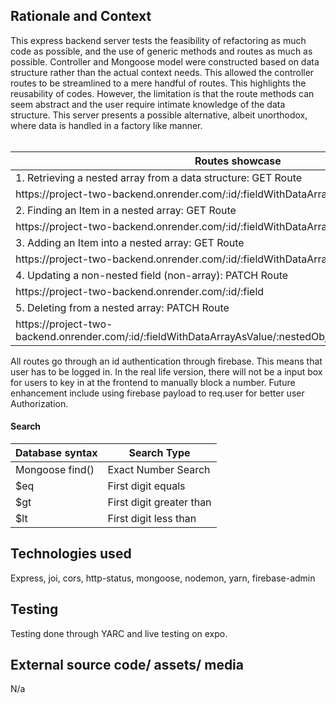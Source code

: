 <h2> Rationale and Context </h2>
This express backend server tests the feasibility of refactoring as much code as possible, and the use of generic methods and routes as much as possible. Controller and Mongoose model were constructed based on data structure rather than the actual context needs. This allowed the controller routes to be streamlined to a mere handful of routes. This highlights the reusability of codes. However, the limitation is that the route methods can seem abstract and the user require intimate knowledge of the data structure. This server presents a possible alternative, albeit unorthodox, where data is handled in a factory like manner. <br /><br />

| Routes showcase                       |
| ---------------------------------------------------------                            |
| 1. Retrieving a nested array from a data structure: GET Route |
| https://<span></span>project-two-backend.onrender.com/:id/:fieldWithDataArrayAsValue |
| 2. Finding an Item in a nested array: GET Route |
| https://<span></span>project-two-backend.onrender.com/:id/:fieldWithDataArrayAsValue/:nestedObjectKey |
| 3. Adding an Item into a nested array: GET Route |
| https://<span></span>project-two-backend.onrender.com/:id/:fieldWithDataArrayAsValue |
| 4. Updating a non-nested field (non-array): PATCH Route |
| https://<span></span>project-two-backend.onrender.com/:id/:field |
| 5. Deleting from a nested array: PATCH Route |
| https://<span></span>project-two-backend.onrender.com/:id/:fieldWithDataArrayAsValue/:nestedObjectKey/:itemMatchCondition |


All routes go through an id authentication through firebase. This means that user has to be logged in. In the real life version, there will not be a input box for users to key in at the frontend to manually block a number. Future enhancement include using firebase payload to req.user for better user Authorization.

<h4> Search </h4>

<table>
  <thead>
    <tr>
      <th>Database syntax</th>
      <th>Search Type</th>
    </tr>
  </thead>
  <tbody>
    <tr>
      <td>Mongoose find()</td>
      <td>Exact Number Search</td>
    </tr>
    <tr>
      <td>$eq</td>
      <td>First digit equals</td>
    </tr>
    <tr>
      <td>$gt</td>
      <td>First digit greater than</td>
    </tr>
    <tr>
      <td>$lt</td>
      <td>First digit less than</td>
    </tr>
  </tbody>
</table>

<H2> Technologies used </H2>

Express, joi, cors, http-status, mongoose, nodemon, yarn, firebase-admin

<H2> Testing </H2>

Testing done through YARC and live testing on expo.

<h2> External source code/ assets/ media </h2>

N/a
